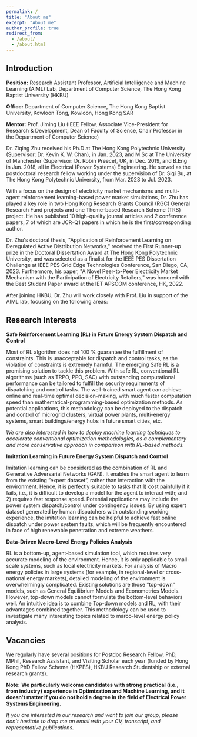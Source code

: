 ```yaml
---
permalink: /
title: "About me"
excerpt: "About me"
author_profile: true
redirect_from: 
  - /about/
  - /about.html
---
```


Introduction
------

**Position:** Research Assistant Professor, Artificial Intelligence and Machine Learning (AIML) Lab, Department of Computer Science, The Hong Kong Baptist University (HKBU) 

**Office:** Department of Computer Science, The Hong Kong Baptist University, Kowloon Tong, Kowloon, Hong Kong SAR 

**Mentor:** Prof. Jiming Liu (IEEE Fellow, Associate Vice-President for Research & Development, Dean of Faculty of Science, Chair Professor in the Department of Computer Science)

Dr. Ziqing Zhu received his Ph.D at The Hong Kong Polytechnic University (Supervisor: Dr. Kevin K. W. Chan), in Jan. 2023, and M.Sc at The University of Manchester (Supervisor: Dr. Robin Preece), UK, in Dec. 2019, and B.Eng in Jun. 2018, all in Electrical (Power Systems) Engineering. He served as the postdoctoral research fellow working under the supervision of Dr. Siqi Bu, at The Hong Kong Polytechnic University, from Mar. 2023 to Jul. 2023.

With a focus on the design of electricity market mechanisms and multi-agent reinforcement learning-based power market simulations, Dr. Zhu has played a key role in two Hong Kong Research Grants Council (RGC) General Research Fund projects and one Theme-based Research Scheme (TRS) project. He has published 10 high-quality journal articles and 2 conference papers, 7 of which are JCR-Q1 papers in which he is the first/corresponding author.

Dr. Zhu's doctoral thesis, "Application of Reinforcement Learning on Deregulated Active Distribution Networks," received the First Runner-up prize in the Doctoral Dissertation Award at The Hong Kong Polytechnic University, and was selected as a finalist for the IEEE PES Dissertation Challenge at IEEE PES Grid Edge Technologies Conference, San Diego, CA, 2023. Furthermore, his paper, "A Novel Peer-to-Peer Electricity Market Mechanism with the Participation of Electricity Retailers," was honored with the Best Student Paper award at the IET APSCOM conference, HK, 2022.

After joining HKBU, Dr. Zhu will work closely with Prof. Liu in support of the AIML lab, focusing on the following areas:

Research Interests
------
**Safe Reinforcement Learning (RL) in Future Energy System Dispatch and Control** 

Most of RL algorithm does not 100 % guarantee the fulfillment of constraints. This is unacceptable for dispatch and control tasks, as the violation of constraints is extremely harmful. The emerging Safe RL is a promising solution to tackle this problem. With safe RL, conventional RL algorithms (such as TRPO, PPO, SAC) with outstanding computational performance can be tailored to fulfill the security requirements of dispatching and control tasks. The well-trained smart agent can achieve online and real-time optimal decision-making, with much faster computation speed than mathematical-programming-based optimization methods. As potential applications, this methodology can be deployed to the dispatch and control of microgrid clusters, virtual power plants, multi-energy systems, smart buildings/energy hubs in future smart cities, etc. 

*We are also interested in how to deploy machine learning techniques to accelerate conventional optimization methodologies, as a complementary and more conservative approach in comparison with RL-based methods.*

**Imitation Learning in Future Energy System Dispatch and Control** 

Imitation learning can be considered as the combination of RL and Generative Adversarial Networks (GAN). It enables the smart agent to learn from the existing ”expert dataset”, rather than interaction with the environment. Hence, it is perfectly suitable to tasks that 1) cost painfully if it fails, i.e., it is difficult to develop a model for the agent to interact with; and 2) requires fast response speed. Potential applications may include the power system dispatch/control under contingency issues. By using expert dataset generated by human dispatchers with outstanding working experience, the imitation learning can be helpful to achieve fast online dispatch under power system faults, which will be frequently encountered in face of high renewable penetration and extreme weathers. 

**Data-Driven Macro-Level Energy Policies Analysis**

RL is a bottom-up, agent-based simulation tool, which requires very accurate modeling of the environment. Hence, it is only applicable to small-scale systems, such as local electricity markets. For analysis of Macro energy policies in large systems (for example, in regional-level or cross-national energy markets), detailed modeling of the environment is overwhelmingly complicated. Existing solutions are those ”top-down” models, such as General Equilibrium Models and Econometrics Models. However, top-down models cannot formulate the bottom-level behaviors well. An intuitive idea is to combine Top-down models and RL, with their advantages combined together. This methodology can be used to investigate many interesting topics related to marco-level energy policy analysis.

Vacancies
------
We regularly have several positions for Postdoc Research Fellow, PhD, MPhil, Research Assistant, and Visiting Scholar each year (funded by Hong Kong PhD Fellow Scheme (HKPFS), HKBU Research Studentship or external research grants). 

**Note:** **We particularly welcome candidates with strong practical (i.e., from industry) experience in Optimization and Machine Learning, and it doesn't matter if you do not hold a degree in the field of Electrical Power Systems Engineering.**

*If you are interested in our research and want to join our group, please don’t hesitate to drop me an email with your CV, transcript, and representative publications.*

